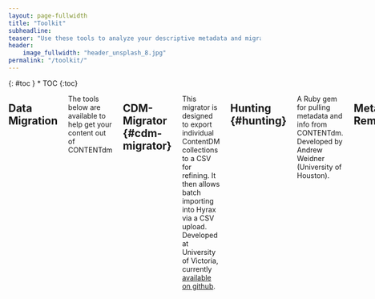 ```yaml
---
layout: page-fullwidth
title: "Toolkit"
subheadline:
teaser: "Use these tools to analyze your descriptive metadata and migrate your repository content to Hyku"
header:
    image_fullwidth: "header_unsplash_8.jpg"
permalink: "/toolkit/"
---
```

<div class="row">
<div class="medium-4 medium-push-8 columns" markdown="1">
<div class="panel radius" markdown="1">
{: #toc }
*  TOC
{:toc}
</div>
</div>

<div class="medium-8 medium-pull-4 columns" markdown="1">

## Data Migration

The tools below are available to help get your content out of CONTENTdm

## CDM-Migrator {#cdm-migrator}

This migrator is designed to export individual ContentDM collections to a CSV for refining. It then allows batch importing into Hyrax via a CSV upload. Developed at University of Victoria, currently <a href="https://github.com/UVicLibrary/cdm_migrator">available on github</a>.

## Hunting {#hunting}

A Ruby gem for pulling metadata and info from CONTENTdm. Developed by Andrew Weidner (University of Houston).

## Metadata Remediation
Once you've gotten your metadata out of ContentDM, use the tools below to help normalize it. 

## OpenRefine {#openrefine}

A powerful open source app that allows users to make sense of messy data. <a href="http://openrefine.org/">http://openrefine.org/</a>.

{% include _improve_content.html %}
</div><!-- /.medium-8.columns -->
</div><!-- /.row -->
